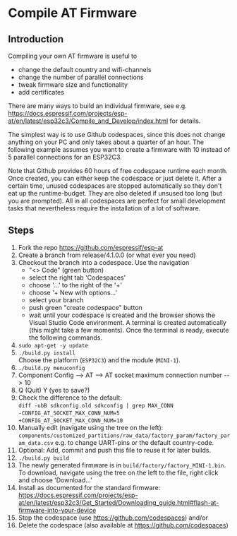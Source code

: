 Compile AT Firmware
===================

Introduction
------------

Compiling your own AT firmware is useful to

  - change the default country and wifi-channels
  - change the number of parallel connections
  - tweak firmware size and functionality
  - add certificates

There are many ways to build an individual firmware, see e.g.
<https://docs.espressif.com/projects/esp-at/en/latest/esp32c3/Compile_and_Develop/index.html>
for details.

The simplest way is to use Github codespaces, since this does not
change anything on your PC and only takes about a quarter of an
hour. The following example assumes you want to create a firmware with
10 instead of 5 parallel connections for an ESP32C3.

Note that Github provides 60 hours of free codespace runtime each
month. Once created, you can either keep the codespace or just delete
it. After a certain time, unused codespaces are stopped automatically
so they don't eat up the runtime-budget. They are also deleted if
unsused too long (but you are prompted).  All in all codespaces are
perfect for small development tasks that nevertheless require the
installation of a lot of software.


Steps
-----

  1. Fork the repo <https://github.com/espressif/esp-at>
  2. Create a branch from release/4.1.0.0 (or what ever you need)
  3. Checkout the branch into a codespace. Use the navigation
     - "<> Code" (green button)
     - select the right tab 'Codespaces'
     - choose '...' to the right of the '+'
     - choose '+ New with options...'
     - select your branch
     - push green "create codespace" button
     - wait until your codespace is created and the browser shows the
       Visual Studio Code environment. A terminal is created automatically
       (this might take a few moments). Once the terminal is ready, execute
       the following commands.
  4. `sudo apt-get -y update`
  5. `./build.py install`<br>
     Choose the platform (`ESP32C3`) and the module (`MINI-1`).
  6. `./build.py menuconfig`
  7. Component Config --> AT --> AT socket maximum connection number --> 10
  8. Q (Quit) Y (yes to save?)
  9. Check the difference to the default:<br>
     `diff -ubB sdkconfig.old sdkconfig | grep MAX_CONN`<br>
     `-CONFIG_AT_SOCKET_MAX_CONN_NUM=5`<br>
     `+CONFIG_AT_SOCKET_MAX_CONN_NUM=10`
 10. Manually edit (navigate using the tree on the left):
     `components/customized_partitions/raw_data/factory_param/factory_param_data.csv`
     e.g. to change UART-pins or the default country-code.
 11. Optional: Add, commit and push this file to reuse it for later builds.
 12. `./build.py build`
 13. The newly generated firmware is in `build/factory/factory_MINI-1.bin`.
     To download, navigate using the tree on the left to the file,
     right click and choose 'Download...'
 14. Install as documented for the standard firmware:
     <https://docs.espressif.com/projects/esp-at/en/latest/esp32c3/Get_Started/Downloading_guide.html#flash-at-firmware-into-your-device>
 15. Stop the codespace (use <https://github.com/codespaces>) and/or
 16. Delete the codespace (also available at <https://github.com/codespaces>)
